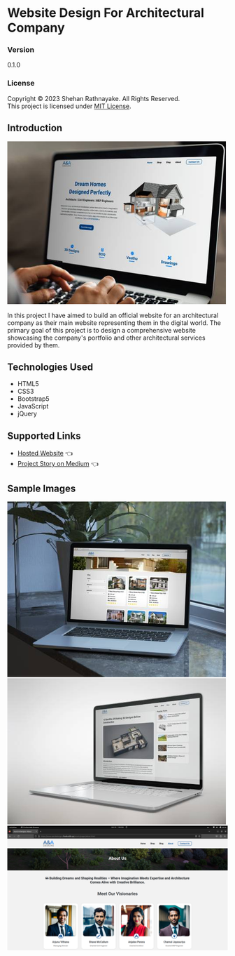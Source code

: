# Website Design For Architectural Company

### Version
0.1.0

### License
Copyright &copy; 2023 Shehan Rathnayake. All Rights Reserved.<br>
This project is licensed under [MIT License](License.txt).

## Introduction

![Hero Section](demo/img/mockup1.jpg)

In this project I have aimed to build an official website for an architectural company as their main website representing them in the digital world. The primary goal of this project is to design a comprehensive website showcasing the company's portfolio and other architectural services provided by them.

## Technologies Used

- HTML5
- CSS3
- Bootstrap5
- JavaScript
- jQuery

## Supported Links

- [Hosted Website](https://www.aandadesigns.freehostlk.xyz/) 👈
- [Project Story on Medium](https://medium.com/@shehan_rathnayake/from-code-to-canvas-a-web-design-project-for-an-architectural-company-763a2693c547) 👈

## Sample Images

![Shop Section](demo/img/mockup2.jpg)
![Single Post Section](demo/img/mockup3.jpg)
![About Section](demo/img/about.png)